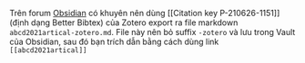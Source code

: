 
Trên forum [Obsidian](https://forum.obsidian.md/t/zotero-plugin-to-export-metadata-and-notes-to-markdown/3781) có khuyên nên dùng [[Citation key P-210626-1151]] (định dạng Better Bibtex) của Zotero export ra file markdown `abcd2021artical-zotero.md`. File này nên bỏ suffix `-zotero` và lưu trong Vault của Obsidian, sau đó bạn trích dẫn bằng cách dùng link `[[abcd2021artical]]`